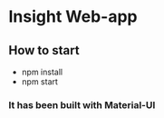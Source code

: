 # Insight Web-app 

## How to start

- npm install 
- npm start

### It has been built with Material-UI